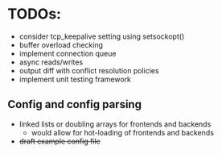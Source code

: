 # TODOs:

* consider tcp_keepalive setting using setsockopt()
* buffer overload checking
* implement connection queue
* async reads/writes
* output diff with conflict resolution policies
* implement unit testing framework

## Config and config parsing

* linked lists or doubling arrays for frontends and backends
  * would allow for hot-loading of frontends and backends
* ~~draft example config file~~

